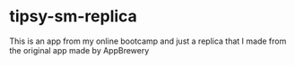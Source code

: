 # tipsy-sm-replica

This is an app from my online bootcamp and just a replica that I made from the original app made by AppBrewery
